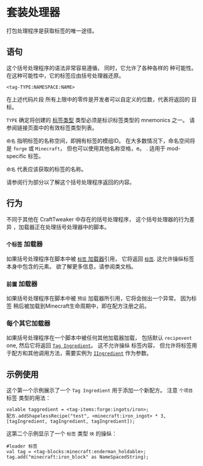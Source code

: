 # 套装处理器

打包处理程序是获取标签的唯一途径。

## 语句
这个括号处理程序的语法非常容易遵循， 同时，它允许了各种各样的 种可能性。在这种可能性中，它的标签应由括号处理器还原。

```zenscript
<tag-TYPE:NAMESPACE:NAME>
```

在上述代码片段 所有上限中的零件是开发者可以自定义的位数，代表将返回的 目标。

`TYPE` 确定将创建的 [标签类型](/Mods/Boson/Tags/TagType/) 类型必须是标识标签类型的 mnemonics 之一。 请参阅链接页面中的有效标签类型列表。

`命名` 指明标签的名称空间，即拥有标签的模组ID。 在大多数情况下，命名空间将是 `forge` 或 `Minecraft`， 但也可以使用其他名称空格，e。 . 适用于 mod-specific 标签。

`命名` 代表应该获取的标签的名称。

请参阅行为部分以了解这个括号处理程序返回的内容。

## 行为
不同于其他在 CraftTweaker 中存在的括号处理程序， 这个括号处理器的行为差异 ，加载器正在处理括号处理器中的脚本。

### `个标签` 加载器
如果括号处理程序在脚本中被 [`标签` 加载器](/Mods/Boson/Loaders/Tags/)引用， 它将返回 [`标签`](/Mods/Boson/Tags/Tag/). 这允许操纵标签 本身中包含的元素。 欲了解更多信息，请参阅类文档。

### `前置` 加载器
如果括号处理程序在脚本中被 `预设` 加载器所引用，它将会抛出一个异常。 因为标签 稍后被加载到Minecraft生命周期中，即在配方注册之前。

### 每个其它加载器
如果括号处理程序在一个脚本中被任何其他加载器加载， 包括默认 `recipevent` one, 然后它将返回 [`Tag Ingredient`](/Mods/Boson/Tags/TagIngredient/)。 这不允许操纵 标签内容， 但允许将标签用于配方和其他调用方法，需要实例为 [`IIngredient`](/Vanilla/Variable_Types/IIngredient/) 作为参数。

## 示例使用

这个第一个示例展示了一个 `Tag Ingredient` 用于添加一个新配方。 注意 `个项目` 标签 类型的用法：

```zenscript
valable taggredient = <tag-items:forge:ingots/iron>;
配方.addShapelessRecipe("test", <minecraft:iron_ingot> * 3, [tagIngredient, tagIngredient, tagIngredient]);
```

这第二个示例显示了一个 `标签` 类型 `块` 的操纵：

```zenscript
#loader 标签
val tag = <tag-blocks:minecraft:enderman_holdable>;
tag.add("minecraft:iron_block" as NameSpacedString);
```
